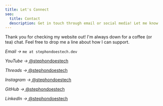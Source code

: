 ```yaml
---
title: Let's Connect
seo:
  title: Contact
  description: Get in touch through email or social media! Let me know what I can do for you.
---
```


Thank you for checking my website out! I'm always down for a coffee (or tea) chat. Feel free to drop me a line about how I can support.

_Email →_ <code>me at stephondoestech.dev</code>

_YouTube →_<a href='https://youtube.com/channel/UCwwWc-5s7GqH8nV9bOMeI1g'> @stephondoestech</a>

_Threads →_<a href='https://www.threads.net/@stephondoestech'> @stephondoestech</a>

_Instagram →_<a href='https://www.instagram.com/stephondoestech'> @stephondoestech</a>

_GitHub →_<a href='https://github.com/stephondoestech/'> @stephondoestech</a>

_LinkedIn →_<a href='https://www.linkedin.com/in/stephondoestech'> @stephondoestech</a>